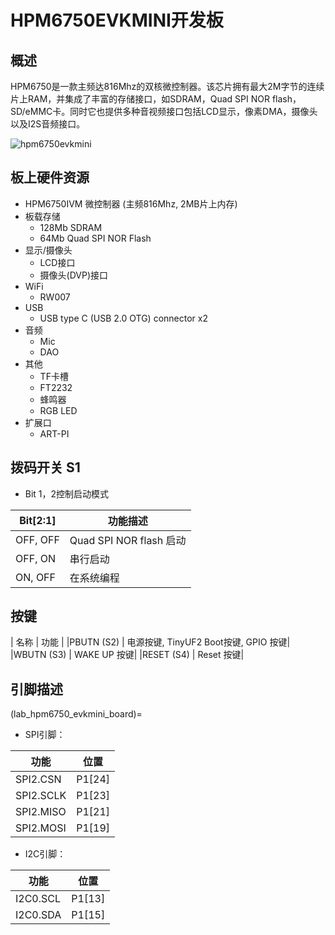 # HPM6750EVKMINI开发板

## 概述
HPM6750是一款主频达816Mhz的双核微控制器。该芯片拥有最大2M字节的连续片上RAM，并集成了丰富的存储接口，如SDRAM，Quad SPI NOR flash， SD/eMMC卡。同时它也提供多种音视频接口包括LCD显示，像素DMA，摄像头以及I2S音频接口。

 ![hpm6750evkmini](../../doc/images/boards/hpm6750evkmini/hpm6750evkmini.png "hpm6750evkmini")
## 板上硬件资源
- HPM6750IVM 微控制器 (主频816Mhz, 2MB片上内存)
- 板载存储
  - 128Mb SDRAM
  - 64Mb Quad SPI NOR Flash
- 显示/摄像头
  - LCD接口
  - 摄像头(DVP)接口
- WiFi
  - RW007
- USB
  - USB type C (USB 2.0 OTG) connector x2
- 音频
  - Mic
  - DAO
- 其他
  - TF卡槽
  - FT2232
  - 蜂鸣器
  - RGB LED
- 扩展口
  - ART-PI
## 拨码开关 S1
- Bit 1，2控制启动模式

| Bit[2:1] | 功能描述|
|----------|------------|
|OFF, OFF| Quad SPI NOR flash 启动 |
|OFF, ON| 串行启动 |
|ON, OFF| 在系统编程 |

## 按键
| 名称 | 功能 |
|PBUTN (S2) | 电源按键, TinyUF2 Boot按键, GPIO 按键|
|WBUTN (S3) | WAKE UP 按键|
|RESET (S4) | Reset 按键|


## 引脚描述

(lab_hpm6750_evkmini_board)=

- SPI引脚：

| 功能 | 位置 |
| ---- | -------- |
| SPI2.CSN    | P1[24] |
| SPI2.SCLK   | P1[23] |
| SPI2.MISO   | P1[21] |
| SPI2.MOSI   | P1[19] |

- I2C引脚：

| 功能 | 位置 |
| ---- | -------- |
| I2C0.SCL    | P1[13] |
| I2C0.SDA    | P1[15] |
